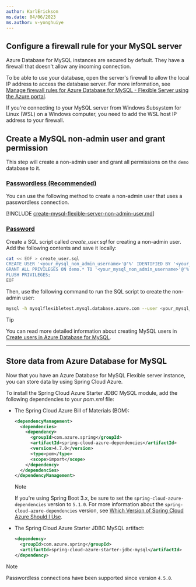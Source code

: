 ```yaml
---
author: KarlErickson
ms.date: 04/06/2023
ms.author: v-yonghuiye
---
```


## Configure a firewall rule for your MySQL server

Azure Database for MySQL instances are secured by default. They have a firewall that doesn't allow any incoming connection.

To be able to use your database, open the server's firewall to allow the local IP address to access the database server. For more information, see [Manage firewall rules for Azure Database for MySQL - Flexible Server using the Azure portal](/azure/mysql/flexible-server/how-to-manage-firewall-portal).

If you're connecting to your MySQL server from Windows Subsystem for Linux (WSL) on a Windows computer, you need to add the WSL host IP address to your firewall.

## Create a MySQL non-admin user and grant permission

This step will create a non-admin user and grant all permissions on the `demo` database to it.

### [Passwordless (Recommended)](#tab/passwordless)

You can use the following method to create a non-admin user that uses a passwordless connection.

[!INCLUDE [create-mysql-flexible-server-non-admin-user.md](create-mysql-flexible-server-non-admin-user.md)]

### [Password](#tab/password)

Create a SQL script called *create_user.sql* for creating a non-admin user. Add the following contents and save it locally:

```bash
cat << EOF > create_user.sql
CREATE USER '<your_mysql_non_admin_username>'@'%' IDENTIFIED BY '<your_mysql_non_admin_password>';
GRANT ALL PRIVILEGES ON demo.* TO '<your_mysql_non_admin_username>'@'%';
FLUSH PRIVILEGES;
EOF
```

Then, use the following command to run the SQL script to create the non-admin user:

```bash
mysql -h mysqlflexibletest.mysql.database.azure.com --user <your_mysql_admin_username> --enable-cleartext-plugin --password=<your_mysql_admin_password> < create_user.sql
```

> [!TIP]
> You can read more detailed information about creating MySQL users in [Create users in Azure Database for MySQL](/azure/mysql/single-server/how-to-create-users).

---

## Store data from Azure Database for MySQL

Now that you have an Azure Database for MySQL Flexible server instance, you can store data by using Spring Cloud Azure.

To install the Spring Cloud Azure Starter JDBC MySQL module, add the following dependencies to your *pom.xml* file:

- The Spring Cloud Azure Bill of Materials (BOM):

  ```xml
  <dependencyManagement>
    <dependencies>
      <dependency>
        <groupId>com.azure.spring</groupId>
        <artifactId>spring-cloud-azure-dependencies</artifactId>
        <version>4.7.0</version>
        <type>pom</type>
        <scope>import</scope>
      </dependency>
    </dependencies>
  </dependencyManagement>
  ```

  > [!NOTE]
  > If you're using Spring Boot 3.x, be sure to set the `spring-cloud-azure-dependencies` version to `5.1.0`.
  > For more information about the `spring-cloud-azure-dependencies` version, see [Which Version of Spring Cloud Azure Should I Use](https://github.com/Azure/azure-sdk-for-java/wiki/Spring-Versions-Mapping#which-version-of-spring-cloud-azure-should-i-use).

- The Spring Cloud Azure Starter JDBC MySQL artifact:

  ```xml
  <dependency>
    <groupId>com.azure.spring</groupId>
    <artifactId>spring-cloud-azure-starter-jdbc-mysql</artifactId>
  </dependency>
  ```

> [!NOTE]
> Passwordless connections have been supported since version `4.5.0`.
